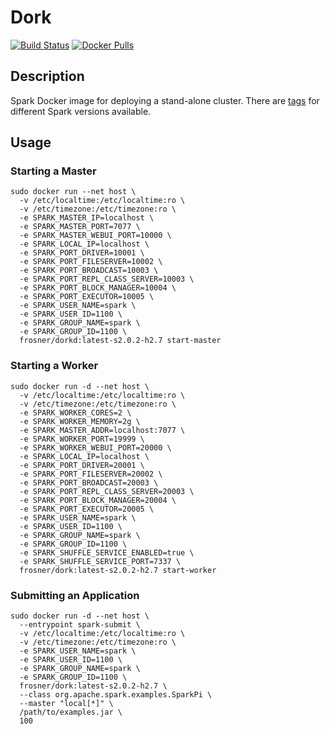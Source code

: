 # Dork

[![Build Status](https://travis-ci.org/FRosner/dork.svg?branch=master)](https://travis-ci.org/FRosner/dork)
[![Docker Pulls](https://img.shields.io/docker/pulls/frosner/dorkd.svg?maxAge=2592000)](https://hub.docker.com/r/frosner/dorkd/)

## Description

Spark Docker image for deploying a stand-alone cluster.
There are [tags](https://hub.docker.com/r/frosner/dorkd/tags/) for different Spark versions available.

## Usage

### Starting a Master

```
sudo docker run --net host \
  -v /etc/localtime:/etc/localtime:ro \
  -v /etc/timezone:/etc/timezone:ro \
  -e SPARK_MASTER_IP=localhost \
  -e SPARK_MASTER_PORT=7077 \
  -e SPARK_MASTER_WEBUI_PORT=10000 \
  -e SPARK_LOCAL_IP=localhost \
  -e SPARK_PORT_DRIVER=10001 \
  -e SPARK_PORT_FILESERVER=10002 \
  -e SPARK_PORT_BROADCAST=10003 \
  -e SPARK_PORT_REPL_CLASS_SERVER=10003 \
  -e SPARK_PORT_BLOCK_MANAGER=10004 \
  -e SPARK_PORT_EXECUTOR=10005 \
  -e SPARK_USER_NAME=spark \
  -e SPARK_USER_ID=1100 \
  -e SPARK_GROUP_NAME=spark \
  -e SPARK_GROUP_ID=1100 \
  frosner/dorkd:latest-s2.0.2-h2.7 start-master
```

### Starting a Worker

```
sudo docker run -d --net host \
  -v /etc/localtime:/etc/localtime:ro \
  -v /etc/timezone:/etc/timezone:ro \
  -e SPARK_WORKER_CORES=2 \
  -e SPARK_WORKER_MEMORY=2g \
  -e SPARK_MASTER_ADDR=localhost:7077 \
  -e SPARK_WORKER_PORT=19999 \
  -e SPARK_WORKER_WEBUI_PORT=20000 \
  -e SPARK_LOCAL_IP=localhost \
  -e SPARK_PORT_DRIVER=20001 \
  -e SPARK_PORT_FILESERVER=20002 \
  -e SPARK_PORT_BROADCAST=20003 \
  -e SPARK_PORT_REPL_CLASS_SERVER=20003 \
  -e SPARK_PORT_BLOCK_MANAGER=20004 \
  -e SPARK_PORT_EXECUTOR=20005 \
  -e SPARK_USER_NAME=spark \
  -e SPARK_USER_ID=1100 \
  -e SPARK_GROUP_NAME=spark \
  -e SPARK_GROUP_ID=1100 \
  -e SPARK_SHUFFLE_SERVICE_ENABLED=true \
  -e SPARK_SHUFFLE_SERVICE_PORT=7337 \
  frosner/dork:latest-s2.0.2-h2.7 start-worker
```

### Submitting an Application

```
sudo docker run -d --net host \
  --entrypoint spark-submit \
  -v /etc/localtime:/etc/localtime:ro \
  -v /etc/timezone:/etc/timezone:ro \
  -e SPARK_USER_NAME=spark \
  -e SPARK_USER_ID=1100 \
  -e SPARK_GROUP_NAME=spark \
  -e SPARK_GROUP_ID=1100 \
  frosner/dork:latest-s2.0.2-h2.7 \
  --class org.apache.spark.examples.SparkPi \
  --master "local[*]" \
  /path/to/examples.jar \
  100
```
